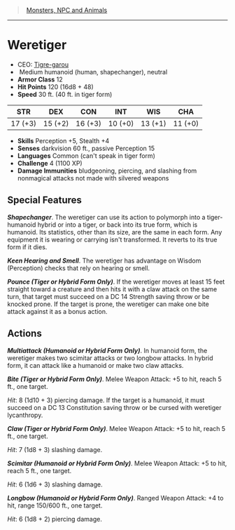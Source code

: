 ﻿---
!MonsterItem
Family: MonsterVO
Type: humanoid (human
Size: Medium
Alignment: shapechanger), neutral
ArmorClass: 12
HitPoints: 120 (16d8 + 48)
Speed: 30 ft. (40 ft. in tiger form)
Strength: 17 (+3)
Dexterity: 15 (+2)
Constitution: 16 (+3)
Intelligence: 10 (+0)
Wisdom: 13 (+1)
Charisma: 11 (+0)
Skills: Perception +5, Stealth +4
DamageImmunities: bludgeoning, piercing, and slashing from nonmagical attacks not made with silvered weapons
Senses: darkvision 60 ft., passive Perception 15
Languages: Common (can't speak in tiger form)
Challenge: 4 (1100 XP)
Id: monsters_vo.md#weretiger
ParentLink: monsters_vo.md#monsters-npc-and-animals
Name: Weretiger
ParentName: Monsters, NPC and Animals
NameLevel: 1
AltName: '[Tigre-garou](hd_monsters_tigre_garou.md)'
Attributes:
  Name: Weretiger
  Markdown: >+
    # <!--Name-->Weretiger<!--/Name-->


    - CEO: <!--AltName-->[Tigre-garou](hd_monsters_tigre_garou.md)<!--/AltName-->

    -  <!--Size-->Medium<!--/Size--> <!--Type-->humanoid (human<!--/Type-->, <!--Alignment-->shapechanger), neutral<!--/Alignment-->

    - **Armor Class** <!--ArmorClass-->12<!--/ArmorClass-->

    - **Hit Points** <!--HitPoints-->120 (16d8 + 48)<!--/HitPoints-->

    - **Speed** <!--Speed-->30 ft. (40 ft. in tiger form)<!--/Speed-->


    |STR|DEX|CON|INT|WIS|CHA|

    |---|---|---|---|---|---|

    |<!--Strength-->17 (+3)<!--/Strength-->|<!--Dexterity-->15 (+2)<!--/Dexterity-->|<!--Constitution-->16 (+3)<!--/Constitution-->|<!--Intelligence-->10 (+0)<!--/Intelligence-->|<!--Wisdom-->13 (+1)<!--/Wisdom-->|<!--Charisma-->11 (+0)<!--/Charisma-->|


    - **Skills** <!--Skills-->Perception +5, Stealth +4<!--/Skills-->

    - **Senses** <!--Senses-->darkvision 60 ft., passive Perception 15<!--/Senses-->

    - **Languages** <!--Languages-->Common (can't speak in tiger form)<!--/Languages-->

    - **Challenge** <!--Challenge-->4 (1100 XP)<!--/Challenge-->

    - **Damage Immunities** <!--DamageImmunities-->bludgeoning, piercing, and slashing from nonmagical attacks not made with silvered weapons<!--/DamageImmunities-->


    ## Special Features


    **_Shapechanger_**. The weretiger can use its action to polymorph into a tiger-humanoid hybrid or into a tiger, or back into its true form, which is humanoid. Its statistics, other than its size, are the same in each form. Any equipment it is wearing or carrying isn't transformed. It reverts to its true form if it dies.


    **_Keen Hearing and Smell_**. The weretiger has advantage on Wisdom (Perception) checks that rely on hearing or smell.


    **_Pounce (Tiger or Hybrid Form Only)_**. If the weretiger moves at least 15 feet straight toward a creature and then hits it with a claw attack on the same turn, that target must succeed on a DC 14 Strength saving throw or be knocked prone. If the target is prone, the weretiger can make one bite attack against it as a bonus action.


    ## Actions


    **_Multiattack (Humanoid or Hybrid Form Only)_**. In humanoid form, the weretiger makes two scimitar attacks or two longbow attacks. In hybrid form, it can attack like a humanoid or make two claw attacks.


    **_Bite (Tiger or Hybrid Form Only)_**. Melee Weapon Attack: +5 to hit, reach 5 ft., one target.


    _Hit_: 8 (1d10 + 3) piercing damage. If the target is a humanoid, it must succeed on a DC 13 Constitution saving throw or be cursed with weretiger lycanthropy.


    **_Claw (Tiger or Hybrid Form Only)_**. Melee Weapon Attack: +5 to hit, reach 5 ft., one target.


    _Hit_: 7 (1d8 + 3) slashing damage.


    **_Scimitar (Humanoid or Hybrid Form Only)_**. Melee Weapon Attack: +5 to hit, reach 5 ft., one target.


    _Hit_: 6 (1d6 + 3) slashing damage.


    **_Longbow (Humanoid or Hybrid Form Only)_**. Ranged Weapon Attack: +4 to hit, range 150/600 ft., one target.


    _Hit_: 6 (1d8 + 2) piercing damage.

  AltName: '[Tigre-garou](hd_monsters_tigre_garou.md)'
  Size: Medium
  Type: humanoid (human
  Alignment: shapechanger), neutral
  ArmorClass: 12
  HitPoints: 120 (16d8 + 48)
  Speed: 30 ft. (40 ft. in tiger form)
  Strength: 17 (+3)
  Dexterity: 15 (+2)
  Constitution: 16 (+3)
  Intelligence: 10 (+0)
  Wisdom: 13 (+1)
  Charisma: 11 (+0)
  Skills: Perception +5, Stealth +4
  Senses: darkvision 60 ft., passive Perception 15
  Languages: Common (can't speak in tiger form)
  Challenge: 4 (1100 XP)
  DamageImmunities: bludgeoning, piercing, and slashing from nonmagical attacks not made with silvered weapons
AttributesDictionary: >+
  Name: Weretiger

  Markdown: >+

    # <!--Name-->Weretiger<!--/Name-->





    - CEO: <!--AltName-->[Tigre-garou](hd_monsters_tigre_garou.md)<!--/AltName-->



    -  <!--Size-->Medium<!--/Size--> <!--Type-->humanoid (human<!--/Type-->, <!--Alignment-->shapechanger), neutral<!--/Alignment-->



    - **Armor Class** <!--ArmorClass-->12<!--/ArmorClass-->



    - **Hit Points** <!--HitPoints-->120 (16d8 + 48)<!--/HitPoints-->



    - **Speed** <!--Speed-->30 ft. (40 ft. in tiger form)<!--/Speed-->





    |STR|DEX|CON|INT|WIS|CHA|



    |---|---|---|---|---|---|



    |<!--Strength-->17 (+3)<!--/Strength-->|<!--Dexterity-->15 (+2)<!--/Dexterity-->|<!--Constitution-->16 (+3)<!--/Constitution-->|<!--Intelligence-->10 (+0)<!--/Intelligence-->|<!--Wisdom-->13 (+1)<!--/Wisdom-->|<!--Charisma-->11 (+0)<!--/Charisma-->|





    - **Skills** <!--Skills-->Perception +5, Stealth +4<!--/Skills-->



    - **Senses** <!--Senses-->darkvision 60 ft., passive Perception 15<!--/Senses-->



    - **Languages** <!--Languages-->Common (can't speak in tiger form)<!--/Languages-->



    - **Challenge** <!--Challenge-->4 (1100 XP)<!--/Challenge-->



    - **Damage Immunities** <!--DamageImmunities-->bludgeoning, piercing, and slashing from nonmagical attacks not made with silvered weapons<!--/DamageImmunities-->





    ## Special Features





    **_Shapechanger_**. The weretiger can use its action to polymorph into a tiger-humanoid hybrid or into a tiger, or back into its true form, which is humanoid. Its statistics, other than its size, are the same in each form. Any equipment it is wearing or carrying isn't transformed. It reverts to its true form if it dies.





    **_Keen Hearing and Smell_**. The weretiger has advantage on Wisdom (Perception) checks that rely on hearing or smell.





    **_Pounce (Tiger or Hybrid Form Only)_**. If the weretiger moves at least 15 feet straight toward a creature and then hits it with a claw attack on the same turn, that target must succeed on a DC 14 Strength saving throw or be knocked prone. If the target is prone, the weretiger can make one bite attack against it as a bonus action.





    ## Actions





    **_Multiattack (Humanoid or Hybrid Form Only)_**. In humanoid form, the weretiger makes two scimitar attacks or two longbow attacks. In hybrid form, it can attack like a humanoid or make two claw attacks.





    **_Bite (Tiger or Hybrid Form Only)_**. Melee Weapon Attack: +5 to hit, reach 5 ft., one target.





    _Hit_: 8 (1d10 + 3) piercing damage. If the target is a humanoid, it must succeed on a DC 13 Constitution saving throw or be cursed with weretiger lycanthropy.





    **_Claw (Tiger or Hybrid Form Only)_**. Melee Weapon Attack: +5 to hit, reach 5 ft., one target.





    _Hit_: 7 (1d8 + 3) slashing damage.





    **_Scimitar (Humanoid or Hybrid Form Only)_**. Melee Weapon Attack: +5 to hit, reach 5 ft., one target.





    _Hit_: 6 (1d6 + 3) slashing damage.





    **_Longbow (Humanoid or Hybrid Form Only)_**. Ranged Weapon Attack: +4 to hit, range 150/600 ft., one target.





    _Hit_: 6 (1d8 + 2) piercing damage.



  AltName: '[Tigre-garou](hd_monsters_tigre_garou.md)'

  Size: Medium

  Type: humanoid (human

  Alignment: shapechanger), neutral

  ArmorClass: 12

  HitPoints: 120 (16d8 + 48)

  Speed: 30 ft. (40 ft. in tiger form)

  Strength: 17 (+3)

  Dexterity: 15 (+2)

  Constitution: 16 (+3)

  Intelligence: 10 (+0)

  Wisdom: 13 (+1)

  Charisma: 11 (+0)

  Skills: Perception +5, Stealth +4

  Senses: darkvision 60 ft., passive Perception 15

  Languages: Common (can't speak in tiger form)

  Challenge: 4 (1100 XP)

  DamageImmunities: bludgeoning, piercing, and slashing from nonmagical attacks not made with silvered weapons

---
> [Monsters, NPC and Animals](srd_monsters.md)

---

# Weretiger

- CEO: [Tigre-garou](hd_monsters_tigre_garou.md)
-  Medium humanoid (human, shapechanger), neutral
- **Armor Class** 12
- **Hit Points** 120 (16d8 + 48)
- **Speed** 30 ft. (40 ft. in tiger form)

|STR|DEX|CON|INT|WIS|CHA|
|---|---|---|---|---|---|
|17 (+3)|15 (+2)|16 (+3)|10 (+0)|13 (+1)|11 (+0)|

- **Skills** Perception +5, Stealth +4
- **Senses** darkvision 60 ft., passive Perception 15
- **Languages** Common (can't speak in tiger form)
- **Challenge** 4 (1100 XP)
- **Damage Immunities** bludgeoning, piercing, and slashing from nonmagical attacks not made with silvered weapons

## Special Features

**_Shapechanger_**. The weretiger can use its action to polymorph into a tiger-humanoid hybrid or into a tiger, or back into its true form, which is humanoid. Its statistics, other than its size, are the same in each form. Any equipment it is wearing or carrying isn't transformed. It reverts to its true form if it dies.

**_Keen Hearing and Smell_**. The weretiger has advantage on Wisdom (Perception) checks that rely on hearing or smell.

**_Pounce (Tiger or Hybrid Form Only)_**. If the weretiger moves at least 15 feet straight toward a creature and then hits it with a claw attack on the same turn, that target must succeed on a DC 14 Strength saving throw or be knocked prone. If the target is prone, the weretiger can make one bite attack against it as a bonus action.

## Actions

**_Multiattack (Humanoid or Hybrid Form Only)_**. In humanoid form, the weretiger makes two scimitar attacks or two longbow attacks. In hybrid form, it can attack like a humanoid or make two claw attacks.

**_Bite (Tiger or Hybrid Form Only)_**. Melee Weapon Attack: +5 to hit, reach 5 ft., one target.

_Hit_: 8 (1d10 + 3) piercing damage. If the target is a humanoid, it must succeed on a DC 13 Constitution saving throw or be cursed with weretiger lycanthropy.

**_Claw (Tiger or Hybrid Form Only)_**. Melee Weapon Attack: +5 to hit, reach 5 ft., one target.

_Hit_: 7 (1d8 + 3) slashing damage.

**_Scimitar (Humanoid or Hybrid Form Only)_**. Melee Weapon Attack: +5 to hit, reach 5 ft., one target.

_Hit_: 6 (1d6 + 3) slashing damage.

**_Longbow (Humanoid or Hybrid Form Only)_**. Ranged Weapon Attack: +4 to hit, range 150/600 ft., one target.

_Hit_: 6 (1d8 + 2) piercing damage.

